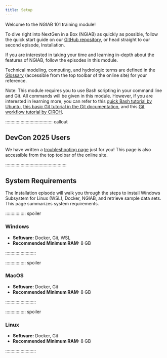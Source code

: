 ```yaml
---
title: Setup
---
```

Welcome to the NGIAB 101 training module!

To dive right into NextGen in a Box (NGIAB) as quickly as possible, follow the quick start guide on our [GitHub repository](https://github.com/CIROH-UA/NGIAB-CloudInfra), or head straight to our second episode, Installation. 

If you are interested in taking your time and learning in-depth about the features of NGIAB, follow the episodes in this module. 

Technical modeling, computing, and hydrologic terms are defined in the [Glossary](/site/docs/reference.html) (accessible from the top toolbar of the online site) for your reference.

Note: This module requires you to use Bash scripting in your command line and Git. All commands will be given in this module. However, if you are interested in learning more, you can refer to this [quick Bash tutorial by Ubuntu](https://ubuntu.com/tutorials/command-line-for-beginners#1-overview), [this basic Git tutorial in the Git documentation](https://git-scm.com/docs/gittutorial), and this [Git workflow tutorial by CIROH](https://github.com/AlabamaWaterInstitute/data_access_examples/blob/main/doc/GIT_USAGE.md).

::::::::::::::::::::::::::::::::::::: callout

## DevCon 2025 Users

We have written a [troubleshooting page](/site/docs/troubleshooting.html) just for you! This page is also accessible from the top toolbar of the online site.

::::::::::::::::::::::::::::::::::::::::::::::::

## System Requirements

The Installation episode will walk you through the steps to install Windows Subsystem for Linux (WSL), Docker, NGIAB, and retrieve sample data sets. This page summarizes system requirements.

:::::::::::::::: spoiler

### Windows

- **Software:** Docker, Git, WSL
- **Recommended Minimum RAM:** 8 GB

::::::::::::::::::::::::

:::::::::::::::: spoiler

### MacOS

- **Software:** Docker, Git  
- **Recommended Minimum RAM:** 8 GB

::::::::::::::::::::::::


:::::::::::::::: spoiler

### Linux

- **Software:** Docker, Git  
- **Recommended Minimum RAM:** 8 GB

::::::::::::::::::::::::

